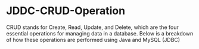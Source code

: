 # JDDC-CRUD-Operation
CRUD stands for Create, Read, Update, and Delete, which are the four essential operations for managing data in a database. Below is a breakdown of how these operations are performed using Java and MySQL (JDBC)
